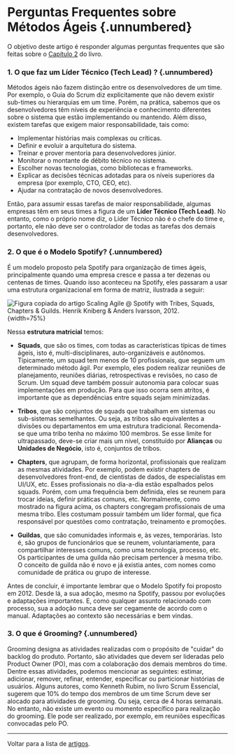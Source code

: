 # Perguntas Frequentes sobre Métodos Ágeis {.unnumbered}

O objetivo deste artigo é responder algumas perguntas frequentes que são 
feitas sobre o [Capítulo 2](https://engsoftmoderna.info/cap2.html) do livro. 

### 1. O que faz um Líder Técnico (Tech Lead) ? {.unnumbered}

Métodos ágeis não fazem distinção entre os desenvolvedores de um time. 
Por exemplo, o Guia do Scrum diz explicitamente que não devem existir sub-times ou 
hierarquias em um time. Porém, na prática, sabemos que os desenvolvedores têm 
níveis de experiência e conhecimento diferentes sobre o sistema que estão 
implementando ou mantendo. Além disso, existem tarefas que exigem maior 
responsabilidade, tais como: 

* Implementar histórias mais complexas ou críticas.
* Definir e evoluir a arquitetura do sistema.
* Treinar e prover mentoria para desenvolvedores júnior.
* Monitorar o montante de débito técnico no sistema.
* Escolher novas tecnologias, como bibliotecas e frameworks.
* Explicar as decisões técnicas adotadas para os níveis superiores 
da empresa (por exemplo, CTO, CEO, etc).
* Ajudar na contratação de novos desenvolvedores.

Então, para assumir essas tarefas de maior responsabilidade, algumas empresas 
têm em seus times a figura de um **Líder Técnico (Tech Lead)**. 
No entanto, como o próprio nome diz, o Líder Técnico não é o chefe do time e, 
portanto, ele não deve ser o controlador de todas as tarefas dos demais 
desenvolvedores.

### 2. O que é o Modelo Spotify? {.unnumbered}

É um modelo proposto pela Spotify para organização de times ágeis, principalmente 
quando uma empresa cresce e passa a ter dezenas ou centenas de times. Quando isso 
aconteceu na Spotify, eles passaram a usar uma estrutura organizacional em forma 
de matriz, ilustrada a seguir:

![Figura copiada do artigo Scaling Agile @ Spotify
with Tribes, Squads, Chapters & Guilds.
Henrik Kniberg & Anders Ivarsson, 2012.](./figs/modelo-spotify.jpg){width=75%}

Nessa **estrutura matricial** temos:

* **Squads**, que são os times, com todas as características típicas de times
ágeis, isto é, multi-disciplinares, auto-organizáveis e autônomos. 
Tipicamente, um squad tem menos de 10 profissionais, que seguem um determinado 
método ágil. Por exemplo, eles podem realizar reuniões de 
planejamento, reuniões diárias, retrospectivas e revisões, no caso de Scrum.
Um squad deve também possuir autonomia para colocar suas implementações em
produção. Para que isso ocorra sem atritos, é importante que as dependências
entre squads sejam minimizadas.

* **Tribos**, que são conjuntos de squads que trabalham em sistemas ou sub-sistemas 
semelhantes. Ou seja, as tribos são equivalentes a divisões ou departamentos em uma 
estrutura tradicional. Recomenda-se que uma tribo tenha no máximo 100 membros. 
Se esse limite for ultrapassado, deve-se criar mais um nível, constituído 
por **Alianças** ou **Unidades de Negócio**, isto é, conjuntos de tribos.

* **Chapters**, que agrupam, de forma horizontal, profissionais que realizam
as mesmas atividades. Por exemplo, podem existir chapters de desenvolvedores 
front-end, de cientistas de dados, de especialistas em UI/UX, etc. Esses profissionais 
no dia-a-dia estão espalhados pelos squads. Porém, com uma frequência bem
definida, eles se reunem para trocar ideias, definir práticas 
comuns, etc. Normalmente, como mostrado na figura acima, os chapters congregam 
profissionais de uma mesma tribo. Eles costumam possuir também um líder
formal, que fica responsável por questões como contratação, treinamento e
promoções.

* **Guildas**, que são comunidades informais e, às vezes, temporárias. Isto é,
são grupos de funcionários que se reunem, voluntariamente, para compartilhar 
interesses comuns, como uma tecnologia, processo, etc. Os participantes
de uma guilda não precisam pertencer à mesma tribo. O conceito de guilda não
é novo e já existia antes, com nomes como comunidade de prática ou grupo
de interesse.

Antes de concluir, é importante lembrar que o Modelo Spotify foi proposto em
2012. Desde lá, a sua adoção, mesmo na Spotify, passou por evoluções e
adaptações importantes. E, como qualquer assunto relacionado com processo, 
sua a adoção nunca deve ser cegamente de acordo com o manual. 
Adaptações ao contexto são necessárias e bem vindas.

### 3. O que é Grooming? {.unnumbered}

Grooming designa as atividades realizadas com o propósito de "cuidar" do backlog do
produto. Portanto, são atividades que devem ser lideradas pelo Product 
Owner (PO), mas com a colaboração dos demais membros do time. Dentre essas
atividades, podemos mencionar as seguintes: estimar, adicionar, remover, 
refinar, entender, especificar ou particionar histórias de usuários. 
Alguns autores, como Kenneth Rubim, no livro Scrum Essencial, sugerem 
que 10% do tempo dos membros de um time Scrum deve ser alocado para 
atividades de grooming. Ou seja, cerca de 4 horas semanais. No entanto, não 
existe um evento ou momento específico para realização do grooming. 
Ele pode ser realizado, por exemplo, em reuniões específicas 
convocadas pelo PO.

* * * 

Voltar para a lista de [artigos](./artigos.html).
